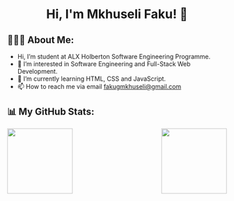 <h1 align="center"> Hi, I'm Mkhuseli Faku! 👋</h1>

## 👨🏻‍💻 About Me:

-  Hi, I’m student at ALX Holberton Software Engineering Programme.
- 👀 I’m interested in Software Engineering and Full-Stack Web Development.
- 🌱 I’m currently learning HTML, CSS and JavaScript.
- 📫 How to reach me via email fakugmkhuseli@gmail.com

## 📊 My GitHub Stats:
<a href="https://github.com/anuraghazra/github-readme-stats">
  <img height="150px" align="left" src="https://github-readme-stats.vercel.app/api?username=fakugmkhuseli&show_icons=true&theme=jolly&layout=compact" />
</a>
<a href="https://github.com/anuraghazra/convoychat">
  <img height="150px" align="right" src="https://github-readme-stats.vercel.app/api/top-langs/?username=fakugmkhuseli&langs_count=8&theme=jolly&layout=compact" />
</a>

<!---
fakugmkhuseli/fakugmkhuseli is a ✨ special ✨ repository because its `README.md` (this file) appears on your GitHub profile.
You can click the Preview link to take a look at your changes.
--->
